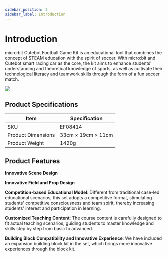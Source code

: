 ```yaml
---
sidebar_position: 2
sidebar_label: Introduction
---
```


# Introduction

micro:bit Cutebot Football Game Kit is an educational tool that combines the concept of STEAM education with the spirit of soccer. With micro:bit and Cutebot smart racing car as the core, the kit aims to enhance students' understanding and theoretical knowledge of sports, as well as cultivate their technological literacy and teamwork skills through the form of a fun soccer match.

![](https://wiki-media-ef.oss-cn-hongkong.aliyuncs.com/docs/microbit/interesting-case/cutebot-fun-football-game-kit/cases-libraries/images/cutebot-football-game.png)


## Product Specifications

| **Item** | **Specification** |
| --- | --- |
| SKU | EF08414 |
| Product Dimensions | 33cm × 19cm × 11cm |
| Product Weight | 1420g |

## Product Features

**Innovative Scene Design**

**Innovative Field and Prop Design**

**Competition-based Educational Model**: Different from traditional case-led educational scenarios, this set adopts a competitive format, stimulating students' competitive consciousness and team spirit, thereby increasing students' interest and participation in learning.

**Customized Teaching Content**: The course content is carefully designed to fit actual teaching scenarios, guiding students to master knowledge and skills step by step from basic to advanced.

**Building Block Compatibility and Innovative Experience**: We have included an expansion building block kit in the set, which brings more innovative experiences through the block kit.
